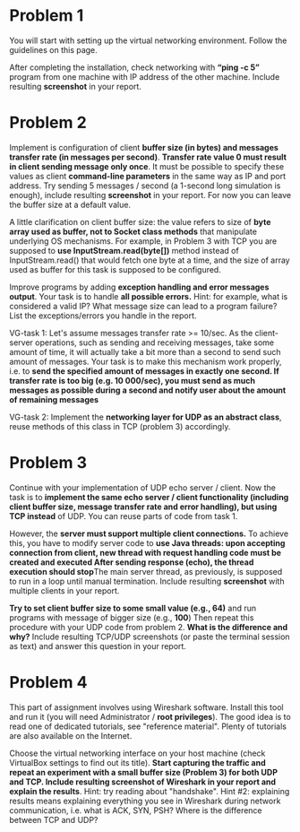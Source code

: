 # Problem 1
You will start with setting up the virtual networking environment. Follow the guidelines on this page.

After completing the installation, check networking with **“ping -c 5”** program from one machine with IP address of the other machine. Include resulting **screenshot** in your report.

# Problem 2

Implement is configuration of client **buffer size (in bytes) and messages transfer rate (in messages per second)**. **Transfer rate value 0 must result in client sending message only once**. It must be possible to specify these values as client **command-line parameters** in the same way as IP and port address. Try sending 5 messages / second (a 1-second long simulation is enough), include resulting **screenshot** in your report. For now you can leave the buffer size at a default value.

A little clarification on client buffer size: the value refers to size of **byte array used as buffer, not to Socket class methods** that manipulate underlying OS mechanisms. For example, in Problem 3 with TCP you are supposed to **use InputStream.read(byte[])** method instead of InputStream.read() that would fetch one byte at a time, and the size of array used as buffer for this task is supposed to be configured.

Improve programs by adding **exception handling and error messages output**. Your task is to handle **all possible errors.** Hint: for example, what is considered a valid IP? What message size can lead to a program failure? List the exceptions/errors you handle in the report. 

VG-task 1: Let's assume messages transfer rate >= 10/sec. As the client-server operations, such as sending and receiving messages, take some amount of time, it will actually take a bit more than a second to send such amount of messages. Your task is to make this mechanism work properly, i.e. to **send the specified amount of messages in exactly one second. If transfer rate is too big (e.g. 10 000/sec), you must send as much messages as possible during a second and notify user about the amount of remaining messages**

VG-task 2: Implement the **networking layer for UDP as an abstract class**, reuse methods of this class in TCP (problem 3) accordingly.

# Problem 3

Continue with your implementation of UDP echo server / client. Now the task is to **implement the same echo server / client functionality (including client buffer size, message transfer rate and error handling), but using TCP instead** of UDP. You can reuse parts of code from task 1.

However, the **server must support multiple client connections.** To achieve this, you have to modify server code to **use Java threads: upon accepting connection from client, new thread with request handling code must be created and executed After sending response (echo), the thread execution should stop**The main server thread, as previously, is supposed to run in a loop until manual termination.  Include resulting **screenshot** with multiple clients in your report.

**Try to set client buffer size to some small value (e.g., 64)** and run programs with message of bigger size (e.g., **100**) Then repeat this procedure with your UDP code from problem 2. **What is the difference and why?** Include resulting TCP/UDP screenshots (or paste the terminal session as text) and answer this question in your report.

# Problem 4

This part of assignment involves using Wireshark software. Install this tool and run it (you will need Administrator / **root privileges**). The good idea is to read one of dedicated tutorials, see "reference material". Plenty of tutorials are also available on the Internet.

Choose the virtual networking interface on your host machine (check VirtualBox settings to find out its title). **Start capturing the traffic and repeat an experiment with a  small buffer size (Problem 3) for both UDP and TCP. Include resulting screenshot of Wireshark in your report and explain the results**. Hint: try reading about "handshake". Hint #2: explaining results means explaining everything you see in Wireshark during network communication, i.e. what is ACK, SYN, PSH? Where is the difference between TCP and UDP?